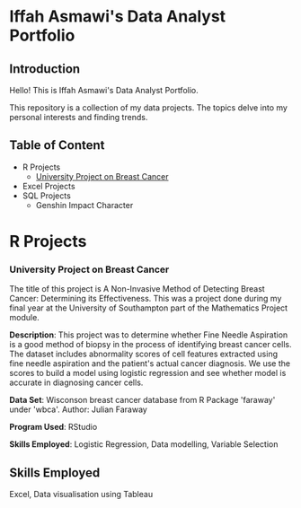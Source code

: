 # Iffah Asmawi's Data Analyst Portfolio

## Introduction
Hello! This is Iffah Asmawi's Data Analyst Portfolio.

This repository is a collection of my data projects. The topics delve into my personal interests and finding trends. 

## Table of Content
- R Projects
  - [University Project on Breast Cancer](https://github.com/ifffah/datafolio#university-project-on-breast-cancer)
- Excel Projects
- SQL Projects
  - Genshin Impact Character 
# R Projects

### University Project on Breast Cancer
The title of this project is A Non-Invasive Method of Detecting Breast Cancer: Determining its Effectiveness. This was a project done during my final year at the University of Southampton part of the Mathematics Project module. 

**Description**: This project was to determine whether Fine Needle Aspiration is a good method of biopsy in the process of identifying breast cancer cells. The dataset includes abnormality scores of cell features extracted using fine needle aspiration and the patient's actual cancer diagnosis. We use the scores to build a model using logistic regression and see whether model is accurate in diagnosing cancer cells.

**Data Set**: Wisconson breast cancer database from R Package 'faraway' under 'wbca'. Author: Julian Faraway

**Program Used**: RStudio

**Skills Employed**: Logistic Regression, Data modelling, Variable Selection

## Skills Employed
Excel, Data visualisation using Tableau


